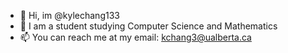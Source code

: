 - 👋 Hi, im @kylechang133
- 🌱 I am a student studying Computer Science and Mathematics
- 📫 You can reach me at my email: kchang3@ualberta.ca

